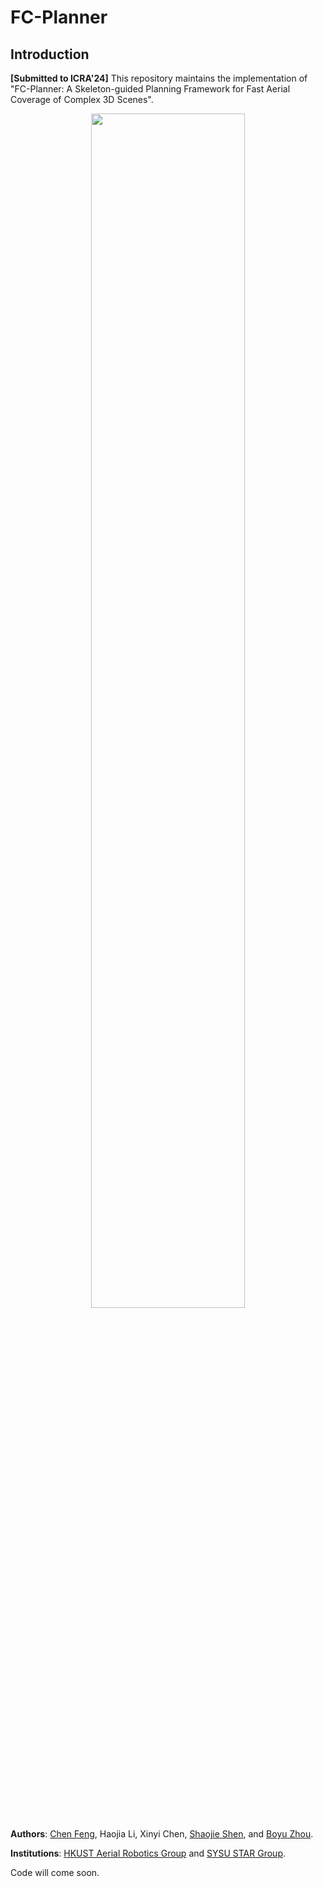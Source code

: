 # FC-Planner

## Introduction

**[Submitted to ICRA'24]** This repository maintains the implementation of "FC-Planner: A Skeleton-guided Planning Framework for Fast Aerial Coverage of Complex 3D Scenes".

<div align=center><img src="img/top_2024.png" height=70% width=70% ></div>

**Authors**: [Chen Feng](https://chen-albert-feng.github.io/AlbertFeng.github.io/), Haojia Li, Xinyi Chen, [Shaojie Shen](https://uav.hkust.edu.hk/group/), and [Boyu Zhou](http://sysu-star.com/).

**Institutions**: [HKUST Aerial Robotics Group](https://uav.hkust.edu.hk/) and [SYSU STAR Group](http://sysu-star.com/).

Code will come soon.